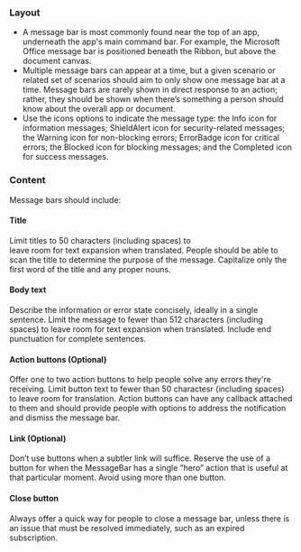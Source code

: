 ### Layout

- A message bar is most commonly found near the top of an app, underneath the app's main command bar. For example, the Microsoft Office message bar is positioned beneath the Ribbon, but above the document canvas.
- Multiple message bars can appear at a time, but a given scenario or related set of scenarios should aim to only show one message bar at a time. Message bars are rarely shown in direct response to an action; rather, they should be shown when there’s something a person should know about the overall app or document.
- Use the icons options to indicate the message type: the Info icon for information messages; ShieldAlert icon for security-related messages; the Warning icon for non-blocking errors; ErrorBadge icon for critical errors; the Blocked icon for blocking messages; and the Completed icon for success messages.

### Content

Message bars should include:

#### Title

Limit titles to 50 characters (including spaces) to leave room for text expansion when translated. People should be able to scan the title to determine the purpose of the message. Capitalize only the first word of the title and any proper nouns.

#### Body text

Describe the information or error state concisely, ideally in a single sentence. Limit the message to fewer than 512 characters (including spaces) to leave room for text expansion when translated. Include end punctuation for complete sentences.

#### Action buttons (Optional)

Offer one to two action buttons to help people solve any errors they're receiving. Limit button text to fewer than 50 charactesr (including spaces) to leave room for translation. Action buttons can have any callback attached to them and should provide people with options to address the notification and dismiss the message bar.

#### Link (Optional)

Don’t use buttons when a subtler link will suffice. Reserve the use of a button for when the MessageBar has a single ”hero” action that is useful at that particular moment. Avoid using more than one button.

#### Close button

Always offer a quick way for people to close a message bar, unless there is an issue that must be resolved immediately, such as an expired subscription.
